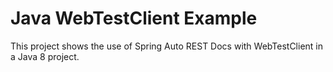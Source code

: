 # Java WebTestClient Example

This project shows the use of Spring Auto REST Docs with WebTestClient in a Java 8 project.

